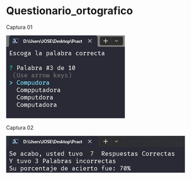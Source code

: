 # Questionario_ortografico

Captura 01

![Imagen 01](img/01.PNG)

Captura 02

![Imagen 02](img/02.PNG)
